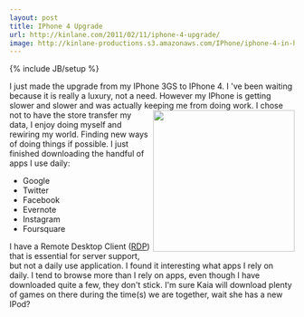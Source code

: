 ```yaml
---
layout: post
title: IPhone 4 Upgrade
url: http://kinlane.com/2011/02/11/iphone-4-upgrade/
image: http://kinlane-productions.s3.amazonaws.com/IPhone/iphone-4-in-hand.jpg
---
```

{% include JB/setup %}
<p>
     I just made the upgrade from my IPhone 3GS to IPhone 4. I 've been waiting because it is really a luxury, not a need. However my IPhone is getting slower and slower and was actually keeping me from doing work. <img class="c1" src="http://kinlane-productions.s3.amazonaws.com/IPhone/iphone-4-in-hand.jpg" alt="" width="250" align="right" /> I chose not to have the store transfer my data, I enjoy doing myself and rewiring my world. Finding new ways of doing things if possible. I just finished downloading the handful of apps I use daily:
</p>
<ul class="mainlist">
     <li>Google
     </li>
     <li>Twitter
     </li>
     <li>Facebook
     </li>
     <li>Evernote
     </li>
     <li>Instagram
     </li>
     <li>Foursquare
     </li>
</ul>
<p>
     I have a Remote Desktop Client (<a class="zem_slink" title="Remote Desktop Protocol" rel="wikipedia" href="http://en.wikipedia.org/wiki/Remote_Desktop_Protocol">RDP</a>) that is essential for server support, but not a daily use application. I found it interesting what apps I rely on daily. I tend to browse more than I rely on apps, even though I have downloaded quite a few, they don't stick. I'm sure Kaia will download plenty of games on there during the time(s) we are together, wait she has a new IPod?
</p>